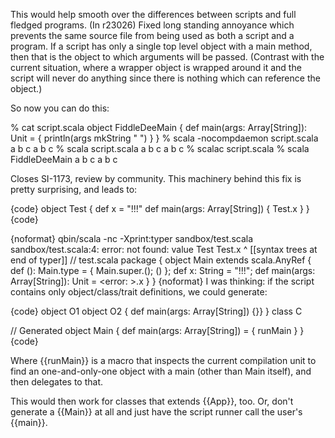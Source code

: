 This would help smooth over the differences between scripts and full fledged programs.
(In r23026) Fixed long standing annoyance which prevents the same source file
from being used as both a script and a program.  If a script has
only a single top level object with a main method, then that is
the object to which arguments will be passed.  (Contrast with the
current situation, where a wrapper object is wrapped around it and
the script will never do anything since there is nothing which can
reference the object.)

So now you can do this:

% cat script.scala
object FiddleDeeMain {
  def main(args: Array[String]): Unit = {
    println(args mkString " ")
  }
}
% scala -nocompdaemon script.scala a b c
a b c
% scala script.scala a b c
a b c
% scalac script.scala
% scala FiddleDeeMain a b c
a b c

Closes SI-1173, review by community.
This machinery behind this fix is pretty surprising, and leads to:

{code}
object Test {
  def x = "!!!"
  def main(args: Array[String]) {
    Test.x
  }
}
{code}

{noformat}
qbin/scala -nc -Xprint:typer sandbox/test.scala
sandbox/test.scala:4: error: not found: value Test
    Test.x
    ^
[[syntax trees at end of                     typer]] // test.scala
package <empty> {
  object Main extends scala.AnyRef {
    def <init>(): Main.type = {
      Main.super.<init>();
      ()
    };
    def x: String = "!!!";
    def main(args: Array[String]): Unit = <error: <none>>.x
  }
}
{noformat}
I was thinking: if the script contains only object/class/trait definitions, we could generate:

{code}
object O1
object O2 { def main(args: Array[String]) {}} }
class C

// Generated
object Main {
  def main(args: Array[String]) = {
    runMain
  }
}
{code}

Where {{runMain}} is a macro that inspects the current compilation unit to find an one-and-only-one object with a main (other than Main itself), and then delegates to that.

This would then work for classes that extends {{App}}, too.
Or, don't generate a {{Main}} at all and just have the script runner call the user's {{main}}.
